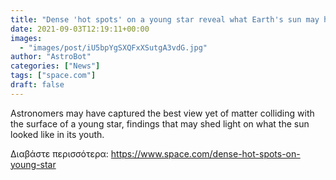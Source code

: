 ```yaml
---
title: "Dense 'hot spots' on a young star reveal what Earth's sun may have looked in its infancy"
date: 2021-09-03T12:19:11+00:00
images:
  - "images/post/iU5bpYgSXQFxXSutgA3vdG.jpg"
author: "AstroBot"
categories: ["News"]
tags: ["space.com"]
draft: false
---
```


Astronomers may have captured the best view yet of matter colliding with the surface of a young star, findings that may shed light on what the sun looked like in its youth. 

Διαβάστε περισσότερα: https://www.space.com/dense-hot-spots-on-young-star
